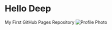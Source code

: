 # Hello Deep
My First GitHub Pages Repository
![Profile Photo](https://github.com/deep-santani/deep/blob/master/Github%20Profile.jpg)
